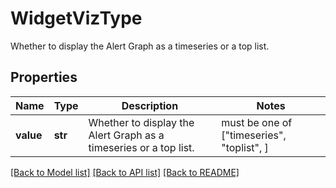 # WidgetVizType

Whether to display the Alert Graph as a timeseries or a top list.

## Properties

| Name      | Type    | Description                                                       | Notes                                      |
| --------- | ------- | ----------------------------------------------------------------- | ------------------------------------------ |
| **value** | **str** | Whether to display the Alert Graph as a timeseries or a top list. | must be one of ["timeseries", "toplist", ] |

[[Back to Model list]](README.md#documentation-for-models) [[Back to API list]](README.md#documentation-for-api-endpoints) [[Back to README]](README.md)
